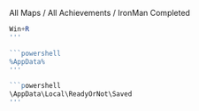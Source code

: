 All Maps / All Achievements / IronMan Completed
```powershell
Win+R
'''

```powershell
%AppData%
'''

```powershell
\AppData\Local\ReadyOrNot\Saved
'''
